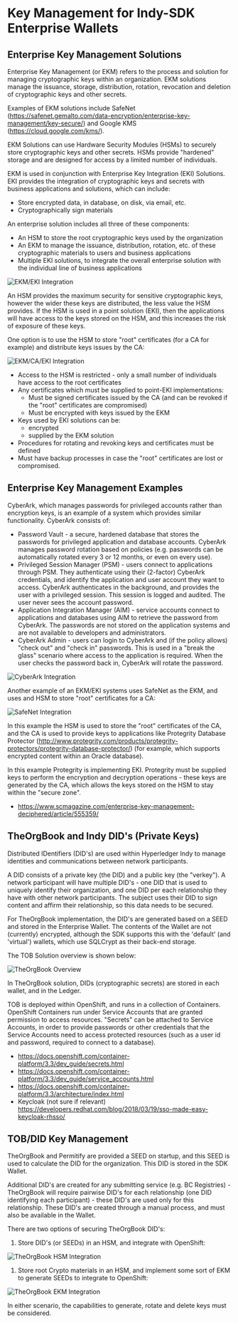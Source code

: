 
# Key Management for Indy-SDK Enterprise Wallets

## Enterprise Key Management Solutions

Enterprise Key Management (or EKM) refers to the process and solution for managing cryptographic keys within an organization.  EKM solutions manage the issuance, storage, distribution, rotation, revocation and deletion of cryptographic keys and other secrets.

Examples of EKM solutions include SafeNet (https://safenet.gemalto.com/data-encryption/enterprise-key-management/key-secure/) and Google KMS (https://cloud.google.com/kms/).

EKM Solutions can use Hardware Security Modules (HSMs) to securely store cryptographic keys and other secrets.  HSMs provide "hardened" storage and are designed for access by a limited number of individuals.

EKM is used in conjunction with Enterprise Key Integration (EKI) Solutions.  EKI provides the integration of cryptographic keys and secrets with business applications and solutions, which can include:

* Store encrypted data, in database, on disk, via email, etc.
* Cryptographically sign materials

An enterprise solution includes all three of these components:

* An HSM to store the root cryptographic keys used by the organization
* An EKM to manage the issuance, distribution, rotation, etc. of these cryptographic materials to users and business applications
* Multiple EKI solutions, to integrate the overall enterprise solution with the individual line of business applications

![EKM/EKI Integration](https://github.com/ianco/indy-sdk/raw/ew_wallet_dev/doc/wallet/ekm-overview.png "EKM/EKI Integration")

An HSM provides the maximum security for sensitive cryptographic keys, however the wider these keys are distributed, the less value the HSM provides.  If the HSM is used in a point solution (EKI), then the applications will have access to the keys stored on the HSM, and this increases the risk of exposure of these keys.

One option is to use the HSM to store "root" certificates (for a CA for example) and distribute keys issues by the CA:

![EKM/CA/EKI Integration](https://github.com/ianco/indy-sdk/raw/ew_wallet_dev/doc/wallet/ekm-overview2.png "EKM/CA/EKI Integration")

* Access to the HSM is restricted - only a small number of individuals have access to the root certificates
* Any certificates which must be supplied to point-EKI implementations:
    * Must be signed certificates issued by the CA (and can be revoked if the "root" certificates are compromised)
    * Must be encrypted with keys issued by the EKM
* Keys used by EKI solutions can be:
    * encrypted
    * supplied by the EKM solution
* Procedures for rotating and revoking keys and certificates must be defined
* Must have backup processes in case the "root" certificates are lost or compromised.

## Enterprise Key Management Examples

CyberArk, which manages passwords for privileged accounts rather than encryption keys, is an example of a system which provides similar functionality.  CyberArk consists of:

* Password Vault - a secure, hardened database that stores the passwords for privileged application and database accounts.  CyberArk manages password rotation based on policies (e.g. passwords can be automatically rotated every 3 or 12 months, or even on every use).
* Privileged Session Manager (PSM) - users connect to applications through PSM.  They authenticate using their (2-factor) CyberArk credentials, and identify the application and user account they want to access.  CyberArk authenticates in the background, and provides the user with a privileged session.  This session is logged and audited.  The user never sees the account password.
* Application Integration Manager (AIM) - service accounts connect to applications and databases using AIM to retrieve the password from CyberArk.  The passwords are not stored on the application systems and are not available to developers and administrators.
* CyberArk Admin - users can login to CyberArk and (if the policy allows) "check out" and "check in" passwords.  This is used in a "break the glass" scenario where access to the application is required.  When the user checks the password back in, CyberArk will rotate the password.

![CyberArk Integration](https://github.com/ianco/indy-sdk/raw/ew_wallet_dev/doc/wallet/cyberark-overview.png "CyberArk Integration")

Another example of an EKM/EKI systems uses SafeNet as the EKM, and uses and HSM to store "root" certificates for a CA:

![SafeNet Integration](https://github.com/ianco/indy-sdk/raw/ew_wallet_dev/doc/wallet/safenet-overview.png "SafeNet Integration")

In this example the HSM is used to store the "root" certificates of the CA, and the CA is used to provide keys to applications like Protegrity Database Protector (http://www.protegrity.com/products/protegrity-protectors/protegrity-database-protector/) (for example, which supports encrypted content within an Oracle database).  

In this example Protegrity is implementing EKI.  Protegrity must be supplied keys to perform the encryption and decryption operations - these keys are generated by the CA, which allows the keys stored on the HSM to stay within the "secure zone".

* https://www.scmagazine.com/enterprise-key-management-deciphered/article/555359/

## TheOrgBook and Indy DID's (Private Keys)

Distributed IDentifiers (DID's) are used within Hyperledger Indy to manage identities and communications between network participants.

A DID consists of a private key (the DID) and a public key (the "verkey").  A network participant will have multiple DID's - one DID that is used to uniquely identify their organization, and one DID per each relationship they have with other network participants.  The subject uses their DID to sign content and affirm their relationship, so this data needs to be secured.

For TheOrgBook implementation, the DID's are generated based on a SEED and stored in the Enterprise Wallet.  The contents of the Wallet are not (currently) encrypted, although the SDK supports this with the 'default' (and 'virtual') wallets, which use SQLCrypt as their back-end storage.

The TOB Solution overview is shown below:

![TheOrgBook Overview](https://github.com/ianco/indy-sdk/raw/ew_wallet_dev/doc/wallet/tob-overview.png "TheOrgBook Overview")

In TheOrgBook solution, DIDs (cryptographic secrets) are stored in each wallet, and in the Ledger.

TOB is deployed within OpenShift, and runs in a collection of Containers.  OpenShift Containers run under Service Accounts that are granted permission to access resources.  "Secrets" can be attached to Service Accounts, in order to provide passwords or other credentials that the Service Accounts need to access protected resources (such as a user id and password, required to connect to a database).

* https://docs.openshift.com/container-platform/3.3/dev_guide/secrets.html
* https://docs.openshift.com/container-platform/3.3/dev_guide/service_accounts.html
* https://docs.openshift.com/container-platform/3.3/architecture/index.html
* Keycloak (not sure if relevant) https://developers.redhat.com/blog/2018/03/19/sso-made-easy-keycloak-rhsso/

## TOB/DID Key Management

TheOrgBook and Permitify are provided a SEED on startup, and this SEED is used to calculate the DID for the organization.  This DID is stored in the SDK Wallet.

Additional DID's are created for any submitting service (e.g. BC Registries) - TheOrgBook will require pairwise DID's for each relationship (one DID identifying each participant) - these DID's are used only for this relationship.  These DID's are created through a manual process, and must also be available in the Wallet.

There are two options of securing TheOrgBook DID's:

1. Store DID's (or SEEDs) in an HSM, and integrate with OpenShift:

![TheOrgBook HSM Integration](https://github.com/ianco/indy-sdk/raw/ew_wallet_dev/doc/wallet/tob-integration-1.png "TheOrgBook HSM Integration")

1. Store root Crypto materials in an HSM, and implement some sort of EKM to generate SEEDs to integrate to OpenShift:

![TheOrgBook EKM Integration](https://github.com/ianco/indy-sdk/raw/ew_wallet_dev/doc/wallet/tob-integration-2.png "TheOrgBook EKM Integration")

In either scenario, the capabilities to generate, rotate and delete keys must be considered.
